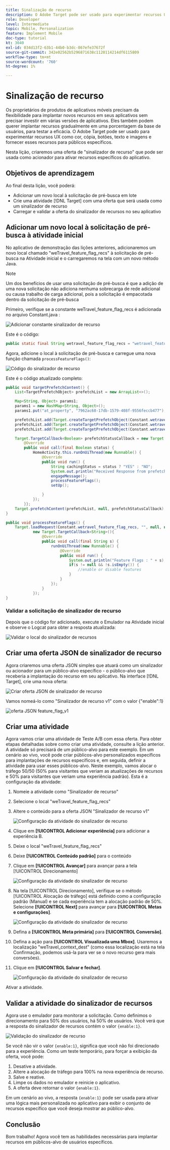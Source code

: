 ```yaml
---
title: Sinalização de recurso
description: O Adobe Target pode ser usado para experimentar recursos UX como cor, cópia, botões, texto e imagens e fornecer esses recursos para públicos específicos.
role: Developer
level: Intermediate
topic: Mobile, Personalization
feature: Implement Mobile
doc-type: tutorial
kt: 3040
exl-id: 034d13f2-63b1-44b0-b3dc-867efe37672f
source-git-commit: 342e02562b5296871638c1120114214df6115809
workflow-type: tm+mt
source-wordcount: '760'
ht-degree: 1%

---
```


# Sinalização de recurso

Os proprietários de produtos de aplicativos móveis precisam da flexibilidade para implantar novos recursos em seus aplicativos sem precisar investir em várias versões de aplicativos. Eles também podem querer implantar recursos gradualmente em uma porcentagem da base de usuários, para testar a eficácia. O Adobe Target pode ser usado para experimentar recursos UX como cor, cópia, botões, texto e imagens e fornecer esses recursos para públicos específicos.

Nesta lição, criaremos uma oferta de &quot;sinalizador de recurso&quot; que pode ser usada como acionador para ativar recursos específicos do aplicativo.

## Objetivos de aprendizagem

Ao final desta lição, você poderá:

* Adicionar um novo local à solicitação de pré-busca em lote
* Crie uma atividade [!DNL Target] com uma oferta que será usada como um sinalizador de recurso
* Carregar e validar a oferta do sinalizador de recursos no seu aplicativo

## Adicionar um novo local à solicitação de pré-busca à atividade inicial

No aplicativo de demonstração das lições anteriores, adicionaremos um novo local chamado &quot;weTravel_feature_flag_recs&quot; à solicitação de pré-busca na Atividade inicial e o carregaremos na tela com um novo método Java.

>[!NOTE]
>
>Um dos benefícios de usar uma solicitação de pré-busca é que a adição de uma nova solicitação não adiciona nenhuma sobrecarga de rede adicional ou causa trabalho de carga adicional, pois a solicitação é empacotada dentro da solicitação de pré-busca

Primeiro, verifique se a constante weTravel_feature_flag_recs é adicionada no arquivo Constant.java :

![Adicionar constante sinalizador de recurso](assets/feature_flag_constant.jpg)

Este é o código:

```java
public static final String wetravel_feature_flag_recs = "wetravel_feature_flag_recs";
```

Agora, adicione o local à solicitação de pré-busca e carregue uma nova função chamada `processFeatureFlags()`:

![Código do sinalizador de recurso](assets/feature_flag_code.jpg)

Este é o código atualizado completo:

```java
public void targetPrefetchContent() {
    List<TargetPrefetchObject> prefetchList = new ArrayList<>();

    Map<String, Object> params1;
    params1 = new HashMap<String, Object>();
    params1.put("at_property", "7962ac68-17db-1579-408f-9556feccb477");

    prefetchList.add(Target.createTargetPrefetchObject(Constant.wetravel_engage_home, params1));
    prefetchList.add(Target.createTargetPrefetchObject(Constant.wetravel_engage_search, params1));
    prefetchList.add(Target.createTargetPrefetchObject(Constant.wetravel_feature_flag_recs, params1));

    Target.TargetCallback<Boolean> prefetchStatusCallback = new Target.TargetCallback<Boolean>() {
        @Override
        public void call(final Boolean status) {
            HomeActivity.this.runOnUiThread(new Runnable() {
                @Override
                public void run() {
                    String cachingStatus = status ? "YES" : "NO";
                    System.out.println("Received Response from prefetch : " + cachingStatus);
                    engageMessage();
                    processFeatureFlags();
                    setUp();

                }
            });
        }};
    Target.prefetchContent(prefetchList, null, prefetchStatusCallback);
}

public void processFeatureFlags() {
    Target.loadRequest(Constant.wetravel_feature_flag_recs, "", null, null, null,
            new Target.TargetCallback<String>(){
                @Override
                public void call(final String s) {
                    runOnUiThread(new Runnable() {
                        @Override
                        public void run() {
                            System.out.println("Feature Flags : " + s);
                            if(s != null && !s.isEmpty()) {
                                //enable or disable features
                            }
                        }
                    });
                }
            });
}
```

### Validar a solicitação de sinalizador de recurso

Depois que o código for adicionado, execute o Emulador na Atividade inicial e observe o Logcat para obter a resposta atualizada:

![Validar o local do sinalizador de recursos](assets/feature_flag_code_logcat.jpg)

## Criar uma oferta JSON de sinalizador de recurso

Agora criaremos uma oferta JSON simples que atuará como um sinalizador ou acionador para um público-alvo específico - o público-alvo que receberia a implantação do recurso em seu aplicativo. Na interface [!DNL Target], crie uma nova oferta:

![Criar oferta JSON de sinalizador de recurso](assets/feature_flag_json_offer.jpg)

Vamos nomeá-lo como &quot;Sinalizador de recurso v1&quot; com o valor {&quot;enable&quot;:1}

![oferta JSON feature_flag_v1](assets/feature_flag_json_name.jpg)

## Criar uma atividade

Agora vamos criar uma atividade de Teste A/B com essa oferta. Para obter etapas detalhadas sobre como criar uma atividade, consulte a lição anterior. A atividade só precisará de um público-alvo para este exemplo. Em um cenário ao vivo, você pode criar públicos-alvo personalizados específicos para implantações de recursos específicos e, em seguida, definir a atividade para usar esses públicos-alvo. Neste exemplo, vamos alocar o tráfego 50/50 (50% para visitantes que veriam as atualizações de recursos e 50% para visitantes que veriam uma experiência padrão). Esta é a configuração da atividade:

1. Nomeie a atividade como &quot;Sinalizador de recurso&quot;
1. Selecione o local &quot;weTravel_feature_flag_recs&quot;
1. Altere o conteúdo para a oferta JSON &quot;Sinalizador de recurso v1&quot;

   ![Configuração da atividade do sinalizador de recurso](assets/feature_flag_activity.jpg)

1. Clique em **[!UICONTROL Adicionar experiência]** para adicionar a experiência B.
1. Deixe o local &quot;weTravel_feature_flag_recs&quot;
1. Deixe **[!UICONTROL Conteúdo padrão]** para o conteúdo
1. Clique em **[!UICONTROL Avançar]** para avançar para a tela [!UICONTROL Direcionamento]

   ![Configuração da atividade do sinalizador de recurso](assets/feature_flag_activity_2.jpg)

1. Na tela [!UICONTROL Direcionamento], verifique se o método [!UICONTROL Alocação de tráfego] está definido como a configuração padrão (Manual) e se cada experiência tem a alocação padrão de 50%. Selecione **[!UICONTROL Next]** para avançar para **[!UICONTROL Metas e configurações]**.

   ![Configuração da atividade do sinalizador de recurso](assets/feature_flag_activity_3.jpg)

1. Defina a **[!UICONTROL Meta primária]** para **[!UICONTROL Conversão]**.
1. Defina a ação para **[!UICONTROL Visualizada uma Mbox]**. Usaremos a localização &quot;weTravel_context_dest&quot; (como essa localização está na tela Confirmação, podemos usá-la para ver se o novo recurso gera mais conversões).
1. Clique em **[!UICONTROL Salvar e fechar]**.

   ![Configuração da atividade do sinalizador de recurso](assets/feature_flag_activity_4.jpg)

Ativar a atividade.

## Validar a atividade do sinalizador de recursos

Agora use o emulador para monitorar a solicitação. Como definimos o direcionamento para 50% dos usuários, há 50% de usuários. Você verá que a resposta do sinalizador de recursos contém o valor `{enable:1}`.

![Validação do sinalizador de recurso](assets/feature_flag_validation.jpg)

Se você não vir o valor `{enable:1}`, significa que você não foi direcionado para a experiência. Como um teste temporário, para forçar a exibição da oferta, você pode:

1. Desative a atividade.
1. Altere a alocação de tráfego para 100% na nova experiência de recurso.
1. Salve e reative.
1. Limpe os dados no emulador e reinicie o aplicativo.
1. A oferta deve retornar o valor `{enable:1}`.

Em um cenário ao vivo, a resposta `{enable:1}` pode ser usada para ativar uma lógica mais personalizada no aplicativo para exibir o conjunto de recursos específico que você deseja mostrar ao público-alvo.

## Conclusão 

Bom trabalho! Agora você tem as habilidades necessárias para implantar recursos em públicos-alvo de usuários específicos.
